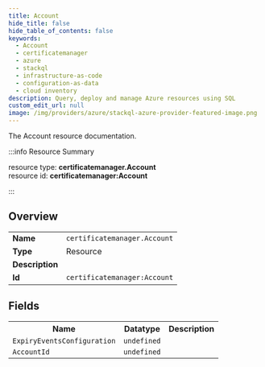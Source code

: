 ```yaml
---
title: Account
hide_title: false
hide_table_of_contents: false
keywords:
  - Account
  - certificatemanager
  - azure
  - stackql
  - infrastructure-as-code
  - configuration-as-data
  - cloud inventory
description: Query, deploy and manage Azure resources using SQL
custom_edit_url: null
image: /img/providers/azure/stackql-azure-provider-featured-image.png
---
```

The Account resource documentation.

:::info Resource Summary

<div class="row">
<div class="providerDocColumn">
<span>resource type:&nbsp;<b>certificatemanager.Account</b></span><br />
<span>resource id:&nbsp;<b>certificatemanager:Account</b></span><br />
</div>
</div>

:::

## Overview
<table><tbody>
<tr><td><b>Name</b></td><td><code>certificatemanager.Account</code></td></tr>
<tr><td><b>Type</b></td><td>Resource</td></tr>
<tr><td><b>Description</b></td><td></td></tr>
<tr><td><b>Id</b></td><td><code>certificatemanager:Account</code></td></tr>
</tbody></table>

## Fields
<table><tbody>
<tr><th>Name</th><th>Datatype</th><th>Description</th></tr>
<tr><td><code>ExpiryEventsConfiguration</code></td><td><code>undefined</code></td><td></td></tr><tr><td><code>AccountId</code></td><td><code>undefined</code></td><td></td></tr>
</tbody></table>
